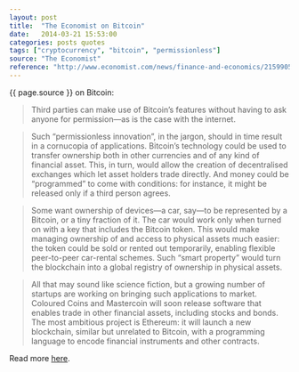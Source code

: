 ```yaml
---
layout: post
title:  "The Economist on Bitcoin"
date:   2014-03-21 15:53:00
categories: posts quotes
tags: ["cryptocurrency", "bitcoin", "permissionless"]
source: "The Economist"
reference: "http://www.economist.com/news/finance-and-economics/21599054-how-crypto-currency-could-become-internet-money-hidden-flipside"
---
```


{{ page.source }} on Bitcoin:

> Third parties can make use of Bitcoin’s features without having to ask anyone for permission—as is the case with the internet.

> Such “permissionless innovation”, in the jargon, should in time result in a cornucopia of applications. Bitcoin’s technology could be used to transfer ownership both in other currencies and of any kind of financial asset. This, in turn, would allow the creation of decentralised exchanges which let asset holders trade directly. And money could be “programmed” to come with conditions: for instance, it might be released only if a third person agrees.

> Some want ownership of devices—a car, say—to be represented by a Bitcoin, or a tiny fraction of it. The car would work only when turned on with a key that includes the Bitcoin token. This would make managing ownership of and access to physical assets much easier: the token could be sold or rented out temporarily, enabling flexible peer-to-peer car-rental schemes. Such “smart property” would turn the blockchain into a global registry of ownership in physical assets.

> All that may sound like science fiction, but a growing number of startups are working on bringing such applications to market. Coloured Coins and Mastercoin will soon release software that enables trade in other financial assets, including stocks and bonds. The most ambitious project is Ethereum: it will launch a new blockchain, similar but unrelated to Bitcoin, with a programming language to encode financial instruments and other contracts.

Read more [here]({{page.reference}}).